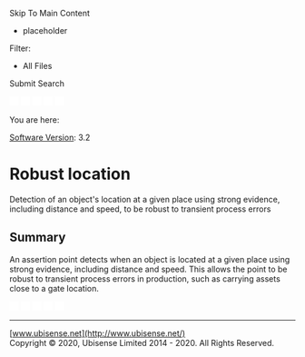 

Skip To Main Content

[](../../../Home.htm)

  * placeholder

Filter:

  * All Files

Submit Search

![Navigate previous](../../../images/transparent.gif) ![Navigate
next](../../../images/transparent.gif) ![Expand
all](../../../images/transparent.gif) ![](../../../images/transparent.gif)
![Print](../../../images/transparent.gif)

You are here:

[Software Version](../../FrontMatters\(Online\)/features-and-versions.htm):
3.2

# Robust location

Detection of an object's location at a given place using strong evidence,
including distance and speed, to be robust to transient process errors

## Summary

An assertion point detects when an object is located at a given place using
strong evidence, including distance and speed. This allows the point to be
robust to transient process errors in production, such as carrying assets
close to a gate location.

![Navigate previous](../../../images/transparent.gif) ![Navigate
next](../../../images/transparent.gif) ![Expand
all](../../../images/transparent.gif) ![](../../../images/transparent.gif)
![Print](../../../images/transparent.gif)

* * *

[www.ubisense.net](http://www.ubisense.net/)  
Copyright © 2020, Ubisense Limited 2014 - 2020. All Rights Reserved.

